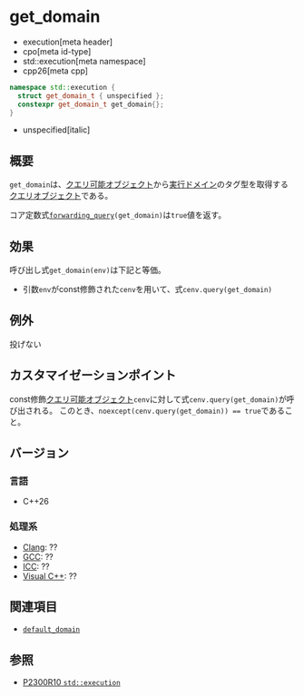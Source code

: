 # get_domain
* execution[meta header]
* cpo[meta id-type]
* std::execution[meta namespace]
* cpp26[meta cpp]

```cpp
namespace std::execution {
  struct get_domain_t { unspecified };
  constexpr get_domain_t get_domain{};
}
```
* unspecified[italic]

## 概要
`get_domain`は、[クエリ可能オブジェクト](../queryable.md)から[実行ドメイン](default_domain.md)のタグ型を取得する[クエリオブジェクト](../queryable.md)である。

コア定数式[`forwarding_query`](forwarding_query.md.nolink)`(get_domain)`は`true`値を返す。


## 効果
呼び出し式`get_domain(env)`は下記と等価。

- 引数`env`がconst修飾された`cenv`を用いて、式`cenv.query(get_domain)`


## 例外
投げない


## カスタマイゼーションポイント
const修飾[クエリ可能オブジェクト](../queryable.md)`cenv`に対して式`cenv.query(get_domain)`が呼び出される。
このとき、`noexcept(cenv.query(get_domain)) == true`であること。


## バージョン
### 言語
- C++26

### 処理系
- [Clang](/implementation.md#clang): ??
- [GCC](/implementation.md#gcc): ??
- [ICC](/implementation.md#icc): ??
- [Visual C++](/implementation.md#visual_cpp): ??


## 関連項目
- [`default_domain`](default_domain.md)


## 参照
- [P2300R10 `std::execution`](https://www.open-std.org/jtc1/sc22/wg21/docs/papers/2024/p2300r10.html)
